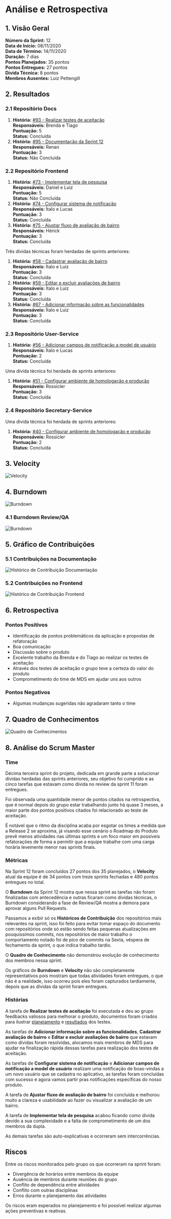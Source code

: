 # Análise e Retrospectiva

## 1. Visão Geral
**Número da Sprint:** 12               
**Data de Início:** 08/11/2020     
**Data de Término:** 14/11/2020   
**Duração:** 7 dias  
**Pontos Planejados:** 35 pontos  
**Pontos Entregues:** 27 pontos  
**Dívida Técnica:** 8 pontos  
**Membros Ausentes:** Luiz Pettengill      

## 2. Resultados
### 2.1 Repositório Docs      
1. **História:** [#93 - Realizar testes de aceitação](https://github.com/fga-eps-mds/2020.1-stay-safe-docs/issues/93)    
**Responsáveis:** Brenda e Tiago    
**Pontuação:** 5  
**Status:** Concluída         
2. **História:** [#95 - Documentação da Sprint 12](https://github.com/fga-eps-mds/2020.1-stay-safe-docs/issues/95)    
**Responsáveis:** Renan     
**Pontuação:** 3     
**Status:** Não Concluída         

### 2.2 Repositório Frontend
1. **História:** [#73 - Implementar tela de pesquisa](https://github.com/fga-eps-mds/2020.1-stay-safe-front-end/issues/73)    
**Responsáveis:** Daniel e Luiz      
**Pontuação:** 5     
**Status:** Não Concluída         
2. **História:** [#74 - Configurar sistema de notificação](https://github.com/fga-eps-mds/2020.1-stay-safe-front-end/issues/74)    
**Responsáveis:** Ítalo e Lucas    
**Pontuação:** 3       
**Status:** Concluída      
3. **História:** [#75 - Ajustar fluxo de avaliação de bairro](https://github.com/fga-eps-mds/2020.1-stay-safe-front-end/issues/75)    
**Responsáveis:** Hérick     
**Pontuação:** 3      
**Status:** Concluída     
  

Três dívidas técnicas foram herdadas de sprints anteriores:  

1. **História:** [#58 - Cadastrar avaliação de bairro](https://github.com/fga-eps-mds/2020.1-stay-safe-front-end/issues/58)    
**Responsáveis:** Ítalo e Luiz      
**Pontuação:** 3         
**Status:** Concluída           
2. **História:** [#59 - Editar e excluir avaliações de bairro](https://github.com/fga-eps-mds/2020.1-stay-safe-front-end/issues/59)    
**Responsáveis:** Ítalo e Luiz   
**Pontuação:** 3      
**Status:** Concluída         
3. **História:** [#67 - Adicionar informação sobre as funcionalidades](https://github.com/fga-eps-mds/2020.1-stay-safe-front-end/issues/67)    
**Responsáveis:** Ítalo e Luiz   
**Pontuação:** 3    
**Status:** Concluída         
   
### 2.3 Repositório User-Service
1. **História:** [#56 - Adicionar campos de notificação a model de usuário](https://github.com/fga-eps-mds/2020.1-stay-safe-user-service/issues/56)    
**Responsáveis:** Ítalo e Lucas         
**Pontuação:** 2     
**Status:** Concluída         

Uma dívida técnica foi herdada de sprints anteriores: 

1. **História:** [#51 - Configurar ambiente de homologação e produção](https://github.com/fga-eps-mds/2020.1-stay-safe-user-service/issues/51)    
**Responsáveis:** Rossicler        
**Pontuação:** 3   
**Status:** Concluída    

### 2.4 Repositório Secretary-Service
Uma dívida técnica foi herdada de sprints anteriores: 

1. **História:** [#40 - Configurar ambiente de homologação e produção](https://github.com/fga-eps-mds/2020.1-stay-safe-secretary-service/issues/40)    
**Responsáveis:** Rossicler        
**Pontuação:** 2      
**Status:** Concluída         

## 3. Velocity
![Velocity](../../images/sprints/sprint-12/Velocity.png "Velocity")

## 4. Burndown
![Burndown](../../images/sprints/sprint-12/Burndown.png "Burndown")

### 4.1 Burndown Review/QA
![Burndown](../../images/sprints/sprint-12/Burndown-Review.png "Burndown")


## 5. Gráfico de Contribuições

### 5.1 Contribuições na Documentação
![Histórico de Contribuição Documentação](../../images/sprints/sprint-12/ContributionGraph-Docs.png "Histórico de Contribuição Documentação")

### 5.2 Contribuições no Frontend
![Histórico de Contribuição Frontend](../../images/sprints/sprint-12/ContributionGraph-Frontend.png "Histórico de Contribuição Frontend")

## 6. Retrospectiva

### Pontos Positivos
* Identificação de pontos problemáticos da aplicação e propostas de refatoração
* Boa comunicação
* Discussão sobre o produto
* Excelente trabalho da Brenda e do Tiago ao realizar os testes de aceitação
* Através dos testes de aceitação o grupo teve a certeza do valor do produto
* Comprometimento do time de MDS em ajudar uns aos outros

### Pontos Negativos
* Algumas mudanças sugeridas não agradaram tanto o time

## 7. Quadro de Conhecimentos
![Quadro de Conhecimentos](../../images/sprints/sprint-12/KnowledgeBoard.png "Quadro de Conhecimentos")

## 8. Análise do Scrum Master
### Time
Décima terceira sprint do projeto, dedicada em grande parte a solucionar dívidas herdadas das sprints anteriores, seu objetivo foi cumprido e as cinco tarefas que estavam como dívida no review da sprint 11 foram entregues.

Foi observada uma quantidade menor de pontos citados na retrospectiva, que é normal depois do grupo estar trabalhando junto há quase 3 meses, a maior parte dos pontos positivos citados foi relacionado ao teste de aceitação.

É notável que o ritmo da disciplina acaba por esgotar os times a medida que a Release 2 se aproxima, já visando esse cenário o Roadmap do Produto prevê menos atividades nas últimas sprints e um foco maior em possíveis refatorações de forma a permitir que a equipe trabalhe com uma carga horária levemente menor nas sprints finais.

### Métricas
Na Sprint 12 foram concluídos 27 pontos dos 35 planejados, o **Velocity** atual da equipe é de 34 pontos com treze sprints fechadas e 480 pontos entregues no total. 

O **Burndown** da Sprint 12 mostra que nessa sprint as tarefas não foram finalizadas com antecedência e outras ficaram como dívidas técnicas, o Burndown considerando a fase de Review/QA mostra a demora para aprovar alguns Pull Requests.

Passamos a exibir só os **Históricos de Contribuição** dos repositórios mais relevantes na sprint, isso foi feito para evitar tomar espaço do documento com repositórios onde só estão sendo feitas pequenas atualizações em pouquissímos commits, nos repositórios de maior trabalho o comportamento notado foi de pico de commits na Sexta, véspera de fechamento da sprint, o que indica trabalho tardio.

O **Quadro de Conhecimento** não demonstrou evolução de conhecimento dos membros nessa sprint.

Os gráficos de **Burndown** e **Velocity** não são completamente representativos pois mostram que todas atividades foram entregues, o que não é a realidade, isso ocorreu pois eles foram capturados tardiamente, depois que as dívidas da sprint foram entregues.

### Histórias
A tarefa de **Realizar testes de aceitação** foi executada e deu ao grupo feedbacks valiosos para melhorar o produto, documentos foram criados para ilustrar [planejamento](https://fga-eps-mds.github.io/2020.1-stay-safe-docs/produto/Testes_de_Aceita%C3%A7%C3%A3o/planning/) e [resultados](https://fga-eps-mds.github.io/2020.1-stay-safe-docs/produto/Testes_de_Aceita%C3%A7%C3%A3o/results/) dos testes.

As tarefas de **Adicionar informação sobre as funcionalidades**, **Cadastrar avaliação de bairro** e **Editar e excluir avaliações de bairro** que estavam como dívidas foram resolvidas, alocamos mais membros de MDS para ajudar na finalização rápida dessas tarefas para realização dos testes de aceitação.

As tarefas de **Configurar sistema de notificação** e **Adicionar campos de notificação a model de usuário** realizam uma notificação de boas-vindas a um novo usuário que se cadastra no aplicativo, as tarefas foram concluídas com sucesso e agora vamos partir pras notificações específicas do nosso produto. 

A tarefa de **Ajustar fluxo de avaliação de bairro** foi concluída e melhorou muito a clareza e usabilidade ao fazer ou visualizar a avaliação de um bairro.

A tarefa de **Implementar tela de pesquisa** acabou ficando como dívida devido a sua complexidade e a falta de comprometimento de um dos membros da dupla.

As demais tarefas são auto-explicativas e ocorreram sem intercorrências.

## Riscos
Entre os riscos monitorados pelo grupo os que ocorreram na sprint foram:

* Divergência de horários entre membros da equipe
* Ausência de membros durante reuniões do grupo
* Conflito de dependência entre atividades 
* Conflito com outras disciplinas
* Erros durante o planejamento das atividades

Os riscos eram esperados no planejamento e foi possível realizar algumas ações preventivas e reativas.
